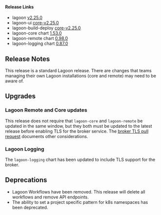 #### Release Links
* lagoon [v2.25.0](https://github.com/uselagoon/lagoon/releases/tag/v2.25.0)
* lagoon-ui [core-v2.25.0](https://github.com/uselagoon/lagoon-ui/releases/tag/core-v2.25.0)
* lagoon-build-deploy [core-v2.25.0](https://github.com/uselagoon/build-deploy-tool/releases/tag/core-v2.25.0)
* lagoon-core chart [1.53.0](https://github.com/uselagoon/lagoon-charts/releases/tag/lagoon-core-1.53.0)
* lagoon-remote chart [0.98.0](https://github.com/uselagoon/lagoon-charts/releases/tag/lagoon-remote-0.98.0)
* lagoon-logging chart [0.87.0](https://github.com/uselagoon/lagoon-charts/releases/tag/lagoon-logging-0.87.0)

## Release Notes

This release is a standard Lagoon release. There are changes that teams managing their own Lagoon installations (core and remote) may need to be aware of.

## Upgrades

### Lagoon Remote and Core updates
This release does not require that `lagoon-core` and `lagoon-remote` be updated in the same window, but they both must be updated to the latest release before enabling TLS for the broker service. The [broker TLS pull request](https://github.com/uselagoon/lagoon-charts/pull/753) documents other considerations.

### Lagoon Logging
The `lagoon-logging` chart has been updated to include TLS support for the broker.

## Deprecations

* Lagoon Workflows have been removed. This release will delete all workflows and remove API endpoints.
* The ability to set a project specific pattern for k8s namespaces has been deprecated.
